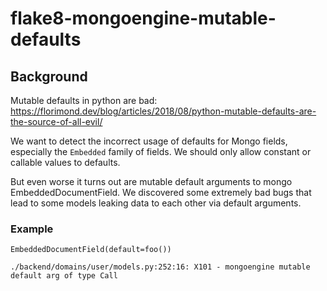 # flake8-mongoengine-mutable-defaults

## Background
Mutable defaults in python are bad:
https://florimond.dev/blog/articles/2018/08/python-mutable-defaults-are-the-source-of-all-evil/

We want to detect the incorrect usage of defaults for Mongo fields, especially the `Embedded` family of fields.  We should only allow constant or callable values to defaults.

But even worse it turns out are mutable default arguments to mongo EmbeddedDocumentField.  We discovered some extremely bad bugs that lead to some models leaking data to each other via default arguments.

### Example
```console
EmbeddedDocumentField(default=foo())

./backend/domains/user/models.py:252:16: X101 - mongoengine mutable default arg of type Call
```